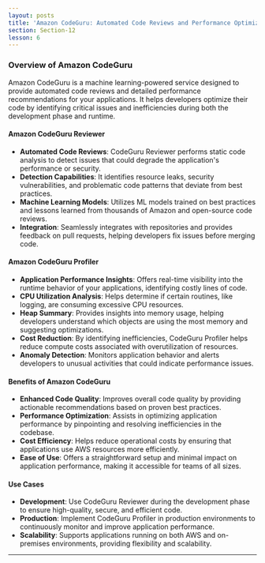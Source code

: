 ```yaml
---
layout: posts
title: 'Amazon CodeGuru: Automated Code Reviews and Performance Optimization'
section: Section-12
lesson: 6
---
```


### Overview of Amazon CodeGuru

Amazon CodeGuru is a machine learning-powered service designed to provide automated code reviews and detailed performance recommendations for your applications. It helps developers optimize their code by identifying critical issues and inefficiencies during both the development phase and runtime.

<!-- pagebreak -->

#### Amazon CodeGuru Reviewer

- **Automated Code Reviews**: CodeGuru Reviewer performs static code analysis to detect issues that could degrade the application's performance or security.
- **Detection Capabilities**: It identifies resource leaks, security vulnerabilities, and problematic code patterns that deviate from best practices.
- **Machine Learning Models**: Utilizes ML models trained on best practices and lessons learned from thousands of Amazon and open-source code reviews.
- **Integration**: Seamlessly integrates with repositories and provides feedback on pull requests, helping developers fix issues before merging code.

<!-- pagebreak -->

#### Amazon CodeGuru Profiler

- **Application Performance Insights**: Offers real-time visibility into the runtime behavior of your applications, identifying costly lines of code.
- **CPU Utilization Analysis**: Helps determine if certain routines, like logging, are consuming excessive CPU resources.
- **Heap Summary**: Provides insights into memory usage, helping developers understand which objects are using the most memory and suggesting optimizations.
- **Cost Reduction**: By identifying inefficiencies, CodeGuru Profiler helps reduce compute costs associated with overutilization of resources.
- **Anomaly Detection**: Monitors application behavior and alerts developers to unusual activities that could indicate performance issues.

<!-- pagebreak -->

#### Benefits of Amazon CodeGuru

- **Enhanced Code Quality**: Improves overall code quality by providing actionable recommendations based on proven best practices.
- **Performance Optimization**: Assists in optimizing application performance by pinpointing and resolving inefficiencies in the codebase.
- **Cost Efficiency**: Helps reduce operational costs by ensuring that applications use AWS resources more efficiently.
- **Ease of Use**: Offers a straightforward setup and minimal impact on application performance, making it accessible for teams of all sizes.

<!-- pagebreak -->

#### Use Cases

- **Development**: Use CodeGuru Reviewer during the development phase to ensure high-quality, secure, and efficient code.
- **Production**: Implement CodeGuru Profiler in production environments to continuously monitor and improve application performance.
- **Scalability**: Supports applications running on both AWS and on-premises environments, providing flexibility and scalability.

---
